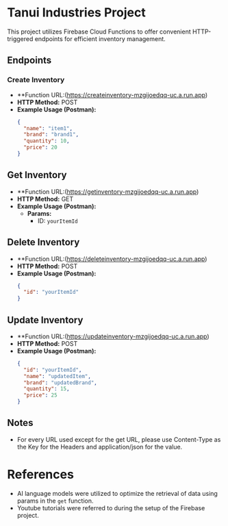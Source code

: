 # Tanui Industries Project

This project utilizes Firebase Cloud Functions to offer convenient HTTP-triggered endpoints for efficient inventory management.

## Endpoints

### Create Inventory

- **Function URL:(https://createinventory-mzgijoedqq-uc.a.run.app)
- **HTTP Method:** POST
- **Example Usage (Postman):**
  ```json
  {
    "name": "item1",
    "brand": "brand1",
    "quantity": 10,
    "price": 20
  }

## Get Inventory

- **Function URL:(https://getinventory-mzgijoedqq-uc.a.run.app)
- **HTTP Method:** GET
- **Example Usage (Postman):**
  - **Params:**
    - ID: `yourItemId`

## Delete Inventory

- **Function URL:(https://deleteinventory-mzgijoedqq-uc.a.run.app)
- **HTTP Method:** POST
- **Example Usage (Postman):**
  ```json
  {
    "id": "yourItemId"
  }

## Update Inventory

- **Function URL:(https://updateinventory-mzgijoedqq-uc.a.run.app)
- **HTTP Method:** POST
- **Example Usage (Postman):**
  ```json
  {
    "id": "yourItemId",
    "name": "updatedItem",
    "brand": "updatedBrand",
    "quantity": 15,
    "price": 25
  }

## Notes

- For every URL used except for the get URL, please use Content-Type as the Key for the Headers and application/json for the value.



# References

- AI language models were utilized to optimize the retrieval of data using params in the `get` function.
- Youtube tutorials were referred to during the setup of the Firebase project.


  
